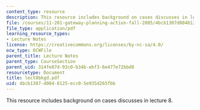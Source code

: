 ```yaml
---
content_type: resource
description: This resource includes background on cases discusses in lecture 8.
file: /courses/11-201-gateway-planning-action-fall-2005/4bcb1307d0048125ecc05e935d265fbb_lect8bkgd.pdf
file_type: application/pdf
learning_resource_types:
- Lecture Notes
license: https://creativecommons.org/licenses/by-nc-sa/4.0/
ocw_type: OCWFile
parent_title: Lecture Notes
parent_type: CourseSection
parent_uid: 314fe87d-93c0-b34b-ebf3-6e477e72bbd8
resourcetype: Document
title: lect8bkgd.pdf
uid: 4bcb1307-d004-8125-ecc0-5e935d265fbb
---
```

This resource includes background on cases discusses in lecture 8.